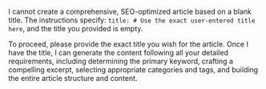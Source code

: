 I cannot create a comprehensive, SEO-optimized article based on a blank title. The instructions specify: `title: # Use the exact user-entered title here`, and the title you provided is empty.

To proceed, please provide the exact title you wish for the article. Once I have the title, I can generate the content following all your detailed requirements, including determining the primary keyword, crafting a compelling excerpt, selecting appropriate categories and tags, and building the entire article structure and content.